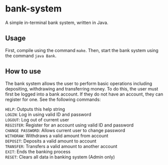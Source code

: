 # bank-system
A simple in-terminal bank system, written in Java.

## Usage
First, compile using the command `make`. Then, start the bank system using the command `java Bank`.

## How to use
The bank system allows the user to perform basic operations including depositing, withdrawing and transferring money. To do this, the user must first be logged into a bank account. If they do not have an account, they can register for one. See the following commands:

`HELP`: Outputs this help string\
`LOGIN`: Log in using valid ID and password\
`LOGOUT`: Log out of current user\
`REGISTER`: Register for an account using valid ID and password\
`CHANGE PASSWORD`: Allows current user to change password\
`WITHDRAW`: Withdraws a valid amount from account\
`DEPOSIT`: Deposits a valid amount to account\
`TRANSFER`: Transfers a valid amount to another account\
`EXIT`: Ends the banking process\
`RESET`: Clears all data in banking system (Admin only)
